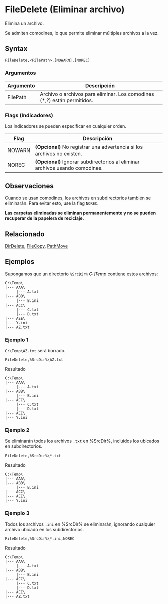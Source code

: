 # FileDelete (Eliminar archivo)

Elimina un archivo.

Se admiten comodines, lo que permite eliminar múltiples archivos a la vez.

## Syntax

```pebakery
FileDelete,<FilePath>,[NOWARN],[NOREC]
```

### Argumentos

| Argumento | Descripción |
| --- | --- |
| FilePath | Archivo o archivos para eliminar. Los comodines (*,?) están permitidos. |

### Flags (Indicadores)

Los indicadores se pueden especificar en cualquier orden.

| Flag | Descripción |
| --- | --- |
| NOWARN | **(Opcional)** No registrar una advertencia si los archivos no existen. |
| NOREC | **(Opcional)** Ignorar subdirectorios al eliminar archivos usando comodines. |

## Observaciones

Cuando se usan comodines, los archivos en subdirectorios también se eliminarán. Para evitar esto, use la flag `NOREC`.

**Las carpetas eliminadas se eliminan permanentemente y no se pueden recuperar de la papelera de reciclaje.**

## Relacionado

[DirDelete](./DirDelete.md), [FileCopy](./FileCopy.md), [PathMove](./PathMove.md)

## Ejemplos

Supongamos que un directorio `%SrcDir%` *C:\Temp* contiene estos archivos:

```pebakery
C:\Temp\
|--- AAA\
     |--- A.txt
|--- ABB\
     |--- B.ini
|--- ACC\
     |--- C.txt
     |--- D.txt
|--- AEE\
|--- Y.ini
|--- AZ.txt
```

### Ejemplo 1

`C:\Temp\AZ.txt` será borrado.

```pebakery
FileDelete,%SrcDir%\AZ.txt
```

Resultado

```pebakery
C:\Temp\
|--- AAA\
     |--- A.txt
|--- ABB\
     |--- B.ini
|--- ACC\
     |--- C.txt
     |--- D.txt
|--- AEE\
|--- Y.ini
```

### Ejemplo 2

Se eliminarán todos los archivos `.txt` en %SrcDir%, incluidos los ubicados en subdirectorios.

```pebakery
FileDelete,%SrcDir%\*.txt
```

Resultado

```pebakery
C:\Temp\
|--- AAA\
|--- ABB\
     |--- B.ini
|--- ACC\
|--- AEE\
|--- Y.ini
```

### Ejemplo 3

Todos los archivos `.ini` en %SrcDir% se eliminarán, ignorando cualquier archivo ubicado en los subdirectorios.

```pebakery
FileDelete,%SrcDir%\*.ini,NOREC
```

Resultado

```pebakery
C:\Temp\
|--- AAA\
     |--- A.txt
|--- ABB\
     |--- B.ini
|--- ACC\
     |--- C.txt
     |--- D.txt
|--- AEE\
|--- AZ.txt
```
